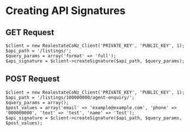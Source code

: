 Creating API Signatures
=======================

GET Request
-------------
````
$client = new RealestateCoNz_Client('PRIVATE_KEY', 'PUBLIC_KEY', 1);
$api_path = '/listings/';
$query_params = array('format' => 'full');
$api_signature = $client->createSignature($api_path, $query_params);
````

POST Request
-------------
````
$client = new RealestateCoNz_Client('PRIVATE_KEY', 'PUBLIC_KEY', 1);
$api_path = '/listings/100000000/agent-enquiry/';
$query_params = array();
$post_values = array('email' => 'example@example.com', 'phone' => '000000000', 'text' => 'test', 'name' => 'Test');
$api_signature = $client->createSignature($api_path, $query_params, $post_values);
````
